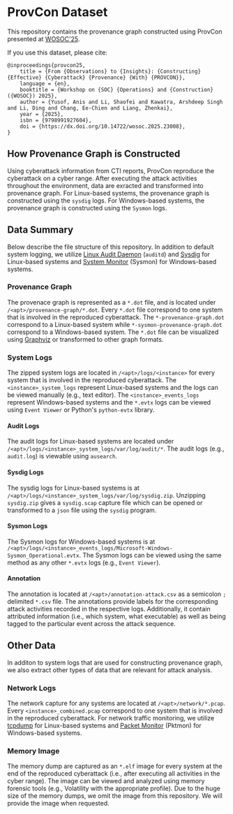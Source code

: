 # ProvCon Dataset
This repository contains the provenance graph constructed using ProvCon presented at [WOSOC'25](https://www.ndss-symposium.org/ndss-paper/auto-draft-549/).

If you use this dataset, please cite:

```
@inproceedings{provcon25,
	title = {From {Observations} to {Insights}: {Constructing} {Effective} {Cyberattack} {Provenance} {With} {PROVCON}},
	language = {en},
	booktitle = {Workshop on {SOC} {Operations} and {Construction} ({WOSOC}) 2025},
	author = {Yusof, Anis and Li, Shaofei and Kawatra, Arshdeep Singh and Li, Ding and Chang, Ee-Chien and Liang, Zhenkai},
	year = {2025},
	isbn = {9798991927604},
	doi = {https://dx.doi.org/10.14722/wosoc.2025.23008},
}
```

## How Provenance Graph is Constructed
Using cyberattack information from CTI reports, ProvCon reproduce the cyberattack on a cyber range. After executing the attack activities throughout the environment, data are exracted and transformed into provenance graph. For Linux-based systems, the provenance graph is constructed using the `sysdig` logs. For Windows-based systems, the provenance graph is constructed using the `Sysmon` logs.

## Data Summary

Below describe the file structure of this repository. In addition to default system logging, we utilize [Linux Audit Daemon](https://linux.die.net/man/8/auditd) (`auditd`) and [Sysdig](https://github.com/draios/sysdig) for Linux-based systems and [System Monitor](https://learn.microsoft.com/en-us/sysinternals/downloads/sysmon) (Sysmon) for Windows-based systems.

### Provenance Graph
The provenace graph is represented as a `*.dot` file, and is located under `/<apt>/provenance-graph/*.dot`. Every `*.dot` file correspond to one system that is involved in the reproduced cyberattack. The `*-provenance-graph.dot` correspond to a Linux-based system while `*-sysmon-provenance-graph.dot` correspond to a Windows-based system. The `*.dot` file can be visualized using [Graphviz](https://graphviz.org/) or transformed to other graph formats.

### System Logs
The zipped system logs are located in `/<apt>/logs/<instance>` for every system that is involved in the reproduced cyberattack. The `<instance>_system_logs` represent Linux-based systems and the logs can be viewed manually (e.g., text editor). The `<instance>_events_logs` represent Windows-based systems and the `*.evtx` logs can be viewed using `Event Viewer` or Python's `python-evtx` library.

#### Audit Logs
The audit logs for Linux-based systems are located under `/<apt>/logs/<instance>_system_logs/var/log/audit/*`. The audit logs (e.g., `audit.log`) is viewable using `ausearch`.

#### Sysdig Logs
The sysdig logs for Linux-based systems is at `/<apt>/logs/<instance>_system_logs/var/log/sysdig.zip`. Unzipping `sysdig.zip` gives a `sysdig.scap` capture file which can be opened or transformed to a `json` file using the `sysdig` program.

#### Sysmon Logs
The Sysmon logs for Windows-based systems is at `/<apt>/logs/<instance>_events_logs/Microsoft-Windows-Sysmon_Operational.evtx`. The Sysmon logs can be viewed using the same method as any other `*.evtx` logs (e.g., `Event Viewer`).

#### Annotation
The annotation is located at `/<apt>/annotation-attack.csv` as a semicolon `;` delimited `*.csv` file. The annotations provide labels for the corresponding attack activities recorded in the respective logs. Additionally, it contain attributed information (i.e., which system, what executable) as well as being tagged to the particular event across the attack sequence.

## Other Data
In additon to system logs that are used for constructing provenance graph, we also extract other types of data that are relevant for attack analysis.

### Network Logs
The network capture for any systems are located at `/<apt>/network/*.pcap`. Every `<instance>_combined.pcap` correspond to one system that is involved in the reproduced cyberattack. For network traffic monitoring, we utilize [tcpdump](https://www.tcpdump.org/) for Linux-based systems and [Packet Monitor](https://learn.microsoft.com/en-us/windows-server/networking/technologies/pktmon/pktmon) (Pktmon) for Windows-based systems.

### Memory Image
The memory dump are captured as an `*.elf` image for every system at the end of the reproduced cyberattack (i.e., after executing all activities in the cyber range). The image can be viewed and analyzed using memory forensic tools (e.g., Volatility with the appropriate profile). Due to the huge size of the memory dumps, we omit the image from this repository. We will provide the image when requested.
